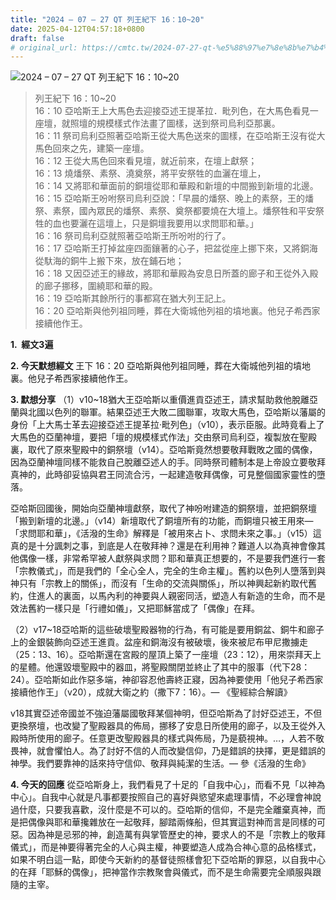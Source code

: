 ```yaml
---
title: "2024 – 07 – 27 QT 列王紀下 16：10~20"
date: 2025-04-12T04:57:18+0800
draft: false
# original_url: https://cmtc.tw/2024-07-27-qt-%e5%88%97%e7%8e%8b%e7%b4%80%e4%b8%8b-16%ef%bc%9a1020
---
```


![2024 – 07 – 27 QT 列王紀下 16：10\~20](/images/qt.jpg  "2024 – 07 – 27 QT 列王紀下 16：10\~20")

> 列王紀下 16：10\~20  
> 16：10 亞哈斯王上大馬色去迎接亞述王提革拉．毗列色，在大馬色看見一座壇，就照壇的規模樣式作法畫了圖樣，送到祭司烏利亞那裏。  
> 16：11 祭司烏利亞照著亞哈斯王從大馬色送來的圖樣，在亞哈斯王沒有從大馬色回來之先，建築一座壇。  
> 16：12 王從大馬色回來看見壇，就近前來，在壇上獻祭；  
> 16：13 燒燔祭、素祭、澆奠祭，將平安祭牲的血灑在壇上，  
> 16：14 又將耶和華面前的銅壇從耶和華殿和新壇的中間搬到新壇的北邊。  
> 16：15 亞哈斯王吩咐祭司烏利亞說：「早晨的燔祭、晚上的素祭，王的燔祭、素祭，國內眾民的燔祭、素祭、奠祭都要燒在大壇上。燔祭牲和平安祭牲的血也要灑在這壇上，只是銅壇我要用以求問耶和華。」  
> 16：16 祭司烏利亞就照著亞哈斯王所吩咐的行了。  
> 16：17 亞哈斯王打掉盆座四面鑲著的心子，把盆從座上挪下來，又將銅海從馱海的銅牛上搬下來，放在鋪石地；  
> 16：18 又因亞述王的緣故，將耶和華殿為安息日所蓋的廊子和王從外入殿的廊子挪移，圍繞耶和華的殿。  
> 16：19 亞哈斯其餘所行的事都寫在猶大列王記上。  
> 16：20 亞哈斯與他列祖同睡，葬在大衛城他列祖的墳地裏。他兒子希西家接續他作王。

**1.  經文3遍**

**2. 今天默想經文**
王下 16：20 亞哈斯與他列祖同睡，葬在大衛城他列祖的墳地裏。他兒子希西家接續他作王。

**3. 默想分享**
（1）v10\~18猶大王亞哈斯以重價進貢亞述王，請求幫助救他脫離亞蘭與北國以色列的聯軍。結果亞述王大敗二國聯軍，攻取大馬色，亞哈斯以藩屬的身份「上大馬士革去迎接亞述王提革拉·毗列色」（v10），表示臣服。此時竟看上了大馬色的亞蘭神壇，要把「壇的規模樣式作法」交由祭司烏利亞，複製放在聖殿裏，取代了原來聖殿中的銅祭壇（v14）。亞哈斯竟然想要敬拜戰敗之國的偶像，因為亞蘭神壇同樣不能救自己脫離亞述人的手。同時祭司體制本是上帝設立要敬拜真神的，此時卻妥協與君王同流合污，一起建造敬拜偶像，可見整個國家靈性的墮落。

亞哈斯回國後，開始向亞蘭神壇獻祭，取代了神吩咐建造的銅祭壇，並把銅祭壇「搬到新壇的北邊。」（v14）新壇取代了銅壇所有的功能，而銅壇只被王用來—「求問耶和華」，《活潑的生命》解釋是「被用來占卜、求問未來之事。」（v15）這真的是十分諷刺之事，到底是人在敬拜神？還是在利用神？難道人以為真神會像其他偶像一樣，非常希罕被人獻祭與求問？耶和華真正想要的，不是要我們進行一套「宗教儀式」，而是我們的「全心全人，完全的生命主權」。舊約以色列人墮落到與神只有「宗教上的關係」，而沒有「生命的交流與關係」，所以神興起新約取代舊約，住進人的裏面，以馬內利的神要與人親密同活，塑造人有新造的生命，而不是效法舊約一樣只是「行禮如儀」，又把耶穌當成了「偶像」在拜。

（2）v17\~18亞哈斯的這些破壞聖殿器物的行為，有可能是要用銅盆、銅牛和廊子上的金銀裝飾向亞述王進貢。盆座和銅海沒有被破壞，後來被尼布甲尼撒擄走（25：13、16）。亞哈斯還在宮殿的屋頂上築了一座壇（23：12），用來崇拜天上的星體。他還毀壞聖殿中的器皿，將聖殿關閉並終止了其中的服事（代下28：24）。亞哈斯如此作惡多端，神卻容忍他壽終正寢，因為神要使用「他兒子希西家接續他作王」（v20），成就大衛之約（撒下7：16）。— 《聖經綜合解讀》

v18其實亞述帝國並不強迫藩屬國敬拜某個神明，但亞哈斯為了討好亞述王，不但更換祭壇，也改變了聖殿器具的佈局，挪移了安息日所使用的廊子，以及王從外入殿時所使用的廊子。任意更改聖殿器具的樣式與佈局，乃是藐視神。…，人若不敬畏神，就會懼怕人。為了討好不信的人而改變信仰，乃是錯誤的抉擇，更是錯誤的神學。我們要靠神的話來持守信仰、敬拜與純潔的生活。— 參《活潑的生命》

**4. 今天的回應**
從亞哈斯身上，我們看見了十足的「自我中心」，而看不見「以神為中心」。自我中心就是凡事都要按照自己的喜好與慾望來處理事情，不必理會神說過什麼，只要我喜歡，沒什麼是不可以的。亞哈斯的信仰，不是完全離棄真神，而是把偶像與耶和華攙雜放在一起敬拜，腳踏兩條船，但其實這對神而言是同樣的可惡。因為神是忌邪的神，創造萬有與掌管歷史的神，要求人的不是「宗教上的敬拜儀式」，而是神要得著完全的人心與主權，神要塑造人成為合神心意的品格樣式，如果不明白這一點，即使今天新約的基督徒照樣會犯下亞哈斯的罪惡，以自我中心的在拜「耶穌的偶像」，把神當作宗教聚會與儀式，而不是生命需要完全順服與跟隨的主宰。
